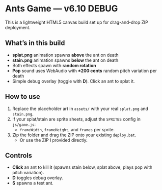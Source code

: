 # Ants Game — v6.10 DEBUG

This is a lightweight HTML5 canvas build set up for drag-and-drop ZIP deployment.

## What’s in this build
- **splat.png** animation spawns **above** the ant on death
- **stain.png** animation spawns **below** the ant on death
- Both effects spawn with **random rotation**
- **Pop** sound uses WebAudio with **±200 cents** random pitch variation per death
- Simple debug overlay (toggle with **D**). Click an ant to splat it.

## How to use
1. Replace the placeholder art in `assets/` with your real `splat.png` and `stain.png`.
2. If your splat/stain are sprite sheets, adjust the `SPRITES` config in `js/game.js`:
   - `frameWidth`, `frameHeight`, and `frames` per sprite.
3. Zip the folder and drag the ZIP onto your existing `deploy.bat`.
   - Or use the ZIP I provided directly.

## Controls
- **Click** an ant to kill it (spawns stain below, splat above, plays pop with pitch variation).
- **D** toggles debug overlay.
- **S** spawns a test ant.

